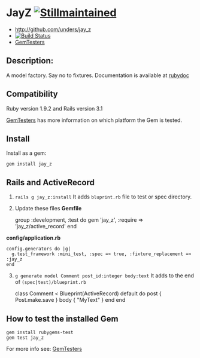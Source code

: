 JayZ [![Stillmaintained](http://stillmaintained.com/unders/jay_z.png)](http://stillmaintained.com/unders/jay_z)
====

* http://github.com/unders/jay_z
* [![Build Status](http://travis-ci.org/unders/jay_z.png)](http://travis-ci.org/unders/jay_z)
* [GemTesters](http://test.rubygems.org/gems/jay_z)

Description:
-----------

A model factory. Say no to fixtures.
Documentation is available at [rubydoc](http://rubydoc.info/gems/jay_z)

Compatibility
-------------

Ruby version 1.9.2 and Rails version 3.1

[GemTesters](http://test.rubygems.org/gems/jay_z) has
 more information on which platform the Gem is tested.

Install
-------

Install as a gem:

    gem install jay_z

Rails and ActiveRecord
----------------------

1. `rails g jay_z:install`
It adds `bluprint.rb` file to test or spec directory.

2. Update these files
**Gemfile**

    group :development, :test do
      gem 'jay_z', :require => 'jay_z/active_record'
    end

**config/application.rb**

    config.generators do |g|
      g.test_framework :mini_test, :spec => true, :fixture_replacement => :jay_z
    end

3. `g generate model Comment post_id:integer body:text`
It adds to the end of `(spec|test)/blueprint.rb`

    class Comment < Blueprint(ActiveRecord)
      default do
        post { Post.make.save }
        body { "MyText" }
      end
    end

How to test the installed Gem
-------------------------

    gem install rubygems-test
    gem test jay_z


For more info see: [GemTesters](http://test.rubygems.org/)
